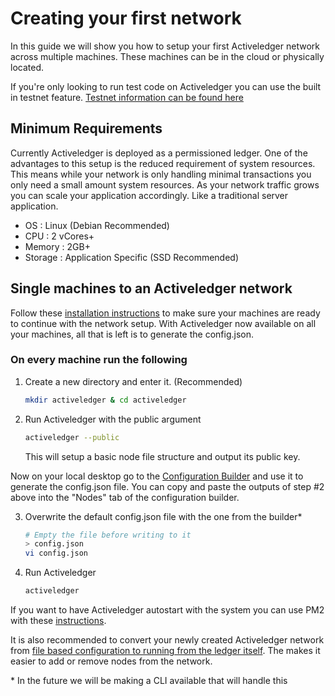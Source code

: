 # Creating your first network

In this guide we will show you how to setup your first Activeledger network across multiple machines. These machines can be in the cloud or physically located.

If you're only looking to run test code on Activeledger you can use the built in testnet feature. [Testnet information can be found here](README.md#creating-a-local-activeledger-testnet)

## Minimum Requirements

Currently Activeledger is deployed as a permissioned ledger. One of the advantages to this setup is the reduced requirement of system resources. This means while your network is only handling minimal transactions you only need a small amount system resources. As your network traffic grows you can scale your application accordingly. Like a traditional server application.

- OS : Linux (Debian Recommended)
- CPU : 2 vCores+
- Memory : 2GB+
- Storage : Application Specific (SSD Recommended)

## Single machines to an Activeledger network

Follow these [installation instructions](README.md#linux-installation-debian--ubuntu) to make sure your machines are ready to continue with the network setup. With Activeledger now available on all your machines, all that is left is to generate the config.json.

### On every machine run the following

1. Create a new directory and enter it. (Recommended)

   ```bash
   mkdir activeledger & cd activeledger
   ```
2. Run Activeledger with the public argument

   ```bash
   activeledger --public
   ```
   This will setup a basic node file structure and output its public key.

Now on your local desktop go to the [Configuration Builder](https://activeledger.io/builder.html) and use it to generate the config.json file. You can copy and paste the outputs of step #2 above into the "Nodes" tab of the configuration builder.

3. Overwrite the default config.json file with the one from the builder\*

   ```bash
   # Empty the file before writing to it
   > config.json
   vi config.json
   ```
4. Run Activeledger

   ```bash
   activeledger
   ```

If you want to have Activeledger autostart with the system you can use PM2 with these [instructions](README.md#start-activeledger-at-system-boot).

It is also recommended to convert your newly created Activeledger network from [file based configuration to running from the ledger itself](README.md#convert-file-based-configuration-to-ledger-based-configuration). The makes it easier to add or remove nodes from the network.

\* In the future we will be making a CLI available that will handle this
